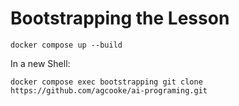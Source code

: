 # Bootstrapping the Lesson

```shell
docker compose up --build
```

In a new Shell:
```shell
docker compose exec bootstrapping git clone https://github.com/agcooke/ai-programing.git

```
